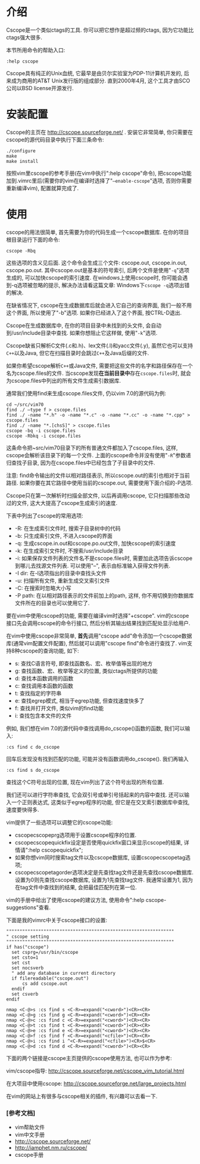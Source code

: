 
# 介绍
Cscope是一个类似ctags的工具.  你可以把它想作是超过频的ctags, 因为它功能比ctags强大很多. 

本节所用命令的帮助入口: 

```
:help cscope 
```

Cscope具有纯正的Unix血统, 它最早是由贝尔实验室为PDP-11计算机开发的, 后来成为商用的AT&T Unix发行版的组成部分. 直到2000年4月, 这个工具才由SCO公司以BSD license开源发行. 

# 安装配置

Cscope的主页在 http://cscope.sourceforge.net/ . 安装它非常简单, 你只需要在cscope的源代码目录中执行下面三条命令: 

```
./configure
make
make install 
```

按照vim里cscope的参考手册(在vim中执行":help cscope"命令), 把cscope功能加到.vimrc里后(需要你的vim在编译时选择了"`–enable-cscope`"选项, 否则你需要重新编译vim), 配置就算完成了. 

# 使用

cscope的用法很简单, 首先需要为你的代码生成一个cscope数据库. 在你的项目根目录运行下面的命令: 

```
cscope -Rbq 
```

这些选项的含义见后面. 这个命令会生成三个文件: cscope.out, cscope.in.out, cscope.po.out. 其中cscope.out是基本的符号索引, 后两个文件是使用"`-q`"选项生成的, 可以加快cscope的索引速度. 在windows上使用cscope时, 你可能会遇到-q选项被忽略的提示, 解决办法请看这篇文章: Windows下`cscope -q`选项出错的解决. 

在缺省情况下, cscope在生成数据库后就会进入它自己的查询界面, 我们一般不用这个界面, 所以使用了"-b"选项. 如果你已经进入了这个界面, 按CTRL-D退出. 

Cscope在生成数据库中, 在你的项目目录中未找到的头文件, 会自动到/usr/include目录中查找. 如果你想阻止它这样做, 使用"`-k`"选项. 

Cscope缺省只解析C文件(.c和.h)、lex文件(.l)和yacc文件(.y), 虽然它也可以支持`C++`以及Java, 但它在扫描目录时会跳过`C++`及Java后缀的文件. 

如果你希望cscope解析`C++`或Java文件, 需要把这些文件的名字和路径保存在一个名为cscope.files的文件. 当cscope发现**在当前目录中**存在`cscope.files`时, 就会为cscope.files中列出的所有文件生成索引数据库. 

通常我们使用find来生成cscope.files文件, 仍以vim 7.0的源代码为例: 

```
cd ~/src/vim70 
find ./ –type f > cscope.files
find ./ -name "*.h" -o -name "*.c" -o -name "*.cc" -o -name "*.cpp" > cscope.files
find ./ -name "*.[chsS]" > cscope.files
cscope -bq -i cscope.files
cscope -Rbkq -i cscope.files
```

这条命令把~src/vim70目录下的所有普通文件都加入了cscope.files, 这样, cscope会解析该目录下的每一个文件. 上面的cscope命令并没有使用"`-R`"参数递归查找子目录, 因为在cscope.files中已经包含了子目录中的文件. 

注意: find命令输出的文件以相对路径表示, 所以cscope.out的索引也相对于当前路径. 如果你要在其它路径中使用当前的cscope.out, 需要使用下面介绍的-P选项. 

Cscope只在第一次解析时扫描全部文件, 以后再调用cscope, 它只扫描那些改动过的文件, 这大大提高了cscope生成索引的速度. 

下表中列出了cscope的常用选项: 

- -R: 在生成索引文件时, 搜索子目录树中的代码
- -b: 只生成索引文件, 不进入cscope的界面
- -q: 生成cscope.in.out和cscope.po.out文件, 加快cscope的索引速度
- -k: 在生成索引文件时, 不搜索/usr/include目录
- -i: 如果保存文件列表的文件名不是cscope.files时, 需要加此选项告诉cscope到哪儿去找源文件列表. 可以使用"–", 表示由标准输入获得文件列表. 
- -I dir: 在-I选项指出的目录中查找头文件
- -u: 扫描所有文件, 重新生成交叉索引文件
- -C: 在搜索时忽略大小写
- -P path: 在以相对路径表示的文件前加上的path, 这样, 你不用切换到你数据库文件所在的目录也可以使用它了. 

要在vim中使用cscope的功能, 需要在编译vim时选择"+cscope". vim的cscope接口先会调用cscope的命令行接口, 然后分析其输出结果找到匹配处显示给用户. 

在vim中使用cscope非常简单, **首先**调用"cscope add"命令添加一个cscope数据库(通常vim配置文件配置), 然后就可以调用"cscope find"命令进行查找了. vim支持8种cscope的查询功能, 如下: 

- s: 查找C语言符号, 即查找函数名、宏、枚举值等出现的地方
- g: 查找函数、宏、枚举等定义的位置, 类似ctags所提供的功能
- d: 查找本函数调用的函数
- c: 查找调用本函数的函数
- t: 查找指定的字符串
- e: 查找egrep模式, 相当于egrep功能, 但查找速度快多了
- f: 查找并打开文件, 类似vim的find功能
- i: 查找包含本文件的文件

例如, 我们想在vim 7.0的源代码中查找调用do_cscope()函数的函数, 我们可以输入: 

```
:cs find c do_cscope
```

回车后发现没有找到匹配的功能, 可能并没有函数调用do_cscope(). 我们再输入

```
:cs find s do_cscope
```

查找这个C符号出现的位置, 现在vim列出了这个符号出现的所有位置. 

我们还可以进行字符串查找, 它会双引号或单引号括起来的内容中查找. 还可以输入一个正则表达式, 这类似于egrep程序的功能, 但它是在交叉索引数据库中查找, 速度要快得多. 

vim提供了一些选项可以调整它的cscope功能: 

- cscopecscopeprg选项用于设置cscope程序的位置. 
- cscopecscopequickfix设定是否使用quickfix窗口来显示cscope的结果, 详情请":help cscopequickfix"; 
- 如果你想vim同时搜索tag文件以及cscope数据库, 设置cscopecscopetag选项; 
- cscopecscopetagorder选项决定是先查找tag文件还是先查找cscope数据库. 设置为0则先查找cscope数据库, 设置为1先查找tag文件. 我通常设置为1, 因为在tag文件中查找到的结果, 会把最佳匹配列在第一位. 

vim的手册中给出了使用cscope的建议方法, 使用命令":help cscope-suggestions"查看. 

下面是我的vimrc中关于cscope接口的设置: 

```    
"""""""""""""""""""""""""""""""""""""""""""""""""""""""""""""""
" cscope setting
"""""""""""""""""""""""""""""""""""""""""""""""""""""""""""""""
if has("cscope")
  set csprg=/usr/bin/cscope
  set csto=1
  set cst
  set nocsverb
  " add any database in current directory
  if filereadable("cscope.out")
      cs add cscope.out
  endif
  set csverb
endif

nmap <C-@>s :cs find s <C-R>=expand("<cword>")<CR><CR>
nmap <C-@>g :cs find g <C-R>=expand("<cword>")<CR><CR>
nmap <C-@>c :cs find c <C-R>=expand("<cword>")<CR><CR>
nmap <C-@>t :cs find t <C-R>=expand("<cword>")<CR><CR>
nmap <C-@>e :cs find e <C-R>=expand("<cword>")<CR><CR>
nmap <C-@>f :cs find f <C-R>=expand("<cfile>")<CR><CR>
nmap <C-@>i :cs find i ^<C-R>=expand("<cfile>")<CR>$<CR>
nmap <C-@>d :cs find d <C-R>=expand("<cword>")<CR><CR>
```

下面的两个链接是cscope主页提供的cscope使用方法, 也可以作为参考: 

vim/cscope指导: http://cscope.sourceforge.net/cscope_vim_tutorial.html

在大项目中使用cscope: http://cscope.sourceforge.net/large_projects.html

在vim的网站上有很多与cscope相关的插件, 有兴趣可以去看一下. 

### [参考文档]

- vim帮助文件
- vim中文手册
- http://cscope.sourceforge.net/
- http://iamphet.nm.ru/cscope/
- cscope手册